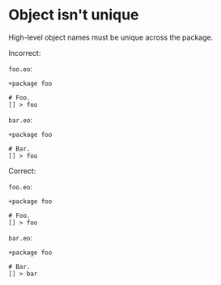 # Object isn't unique

High-level object names must be unique across the package.

Incorrect:

`foo.eo`:

```eo
+package foo

# Foo.
[] > foo
```

`bar.eo`:

```eo
+package foo

# Bar.
[] > foo
```

Correct:

`foo.eo`:

```eo
+package foo

# Foo.
[] > foo
```

`bar.eo`:

```eo
+package foo

# Bar.
[] > bar
```
